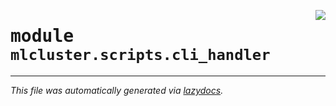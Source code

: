 <!-- markdownlint-disable -->

<a href="https://github.com/khulnasoft/mlcluster/blob/main/src/mlcluster/scripts/cli_handler.py#L0"><img align="right" style="float:right;" src="https://img.shields.io/badge/-source-cccccc?style=flat-square"></a>

# <kbd>module</kbd> `mlcluster.scripts.cli_handler`








---

_This file was automatically generated via [lazydocs](https://github.com/khulnasoft/lazydocs)._
